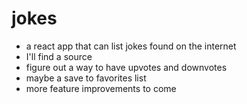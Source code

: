 # jokes

- a react app that can list jokes found on the internet
- I'll find a source
- figure out a way to have upvotes and downvotes
- maybe a save to favorites list
- more feature improvements to come
